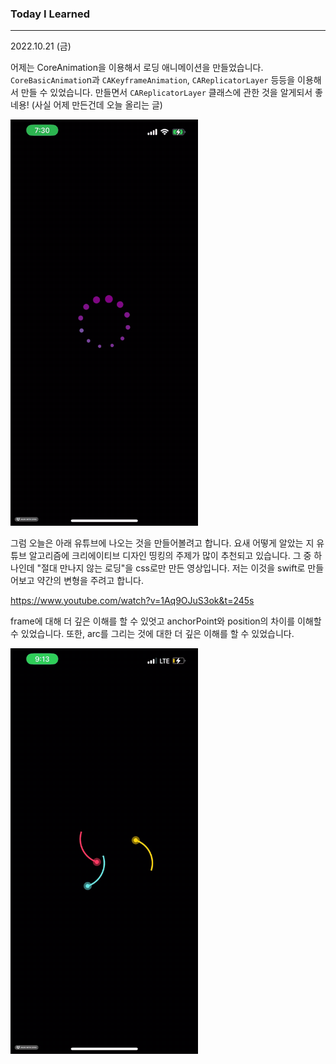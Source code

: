 ### Today I Learned

----

2022.10.21 (금)



어제는 CoreAnimation을 이용해서 로딩 애니메이션을 만들었습니다. `CoreBasicAnimatio`n과 `CAKeyframeAnimation`, `CAReplicatorLayer` 등등을 이용해서 만들 수 있었습니다. 만들면서 `CAReplicatorLayer` 클래스에 관한 것을 알게되서 좋네용! (사실 어제 만든건데 오늘 올리는 글)

<img src="https://raw.githubusercontent.com/hello-woody/img-uploader/master/uPic/circular%20loading.gif" width="300"> 



<br />

그럼 오늘은 아래 유튜브에 나오는 것을 만들어볼려고 합니다. 요새 어떻게 알았는 지 유튜브 알고리즘에 크리에이티브 디자인 띵킹의 주제가 많이 추천되고 있습니다. 그 중 하나인데 "절대 만나지 않는 로딩"을 css로만 만든 영상입니다. 저는 이것을 swift로 만들어보고 약간의 변형을 주려고 합니다. 

https://www.youtube.com/watch?v=1Aq9OJuS3ok&t=245s

frame에 대해 더 깊은 이해를 할 수 있엇고 anchorPoint와 position의 차이를 이해할 수 있었습니다. 또한, arc를 그리는 것에 대한 더 깊은 이해를 할 수 있었습니다. 

<img src="https://raw.githubusercontent.com/hello-woody/img-uploader/master/uPic/2022-10-21%2021.14.00.gif" width="300"> 